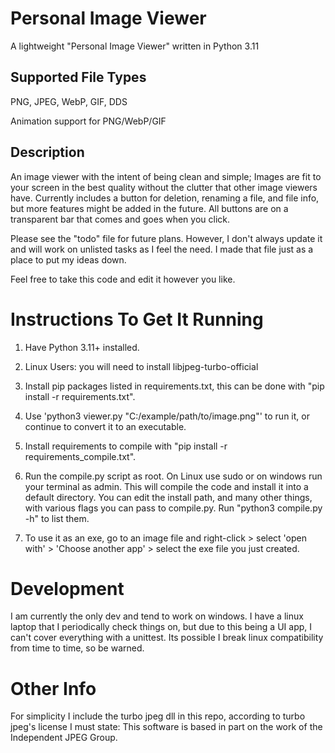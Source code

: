 # Personal Image Viewer

A lightweight "Personal Image Viewer" written in Python 3.11

## Supported File Types

PNG, JPEG, WebP, GIF, DDS

Animation support for PNG/WebP/GIF

## Description

An image viewer with the intent of being clean and simple; Images are fit to your screen in the best quality without
the clutter that other image viewers have. Currently includes a button for deletion, renaming a file,
and file info, but more features might be added in the future. All buttons are on a transparent bar that comes and goes when you click.

Please see the "todo" file for future plans. However, I don't always update it and will work on unlisted tasks as I feel the need. I made that file just as a place to put my ideas down.

Feel free to take this code and edit it however you like.

# Instructions To Get It Running

1. Have Python 3.11+ installed.

2. Linux Users: you will need to install libjpeg-turbo-official

3. Install pip packages listed in requirements.txt, this can be done with "pip install -r requirements.txt".

4. Use 'python3 viewer.py "C:/example/path/to/image.png"' to run it, or continue to convert it to an executable.

5. Install requirements to compile with "pip install -r requirements_compile.txt".

6. Run the compile.py script as root. On Linux use sudo or on windows run your terminal as admin. This will compile the code and install it into a default directory. You can edit the install path, and many other things, with various flags you can pass to compile.py. Run "python3 compile.py -h" to list them.

7. To use it as an exe, go to an image file and right-click > select 'open with' > 'Choose another app' > select the exe file you just created.

# Development

I am currently the only dev and tend to work on windows. I have a linux laptop that I periodically check things on, but due to this being a UI app, I can't cover everything with a unittest. Its possible I break linux compatibility from time to time, so be warned.

# Other Info

For simplicity I include the turbo jpeg dll in this repo, according to turbo jpeg's license I must state:
This software is based in part on the work of the Independent JPEG Group.
